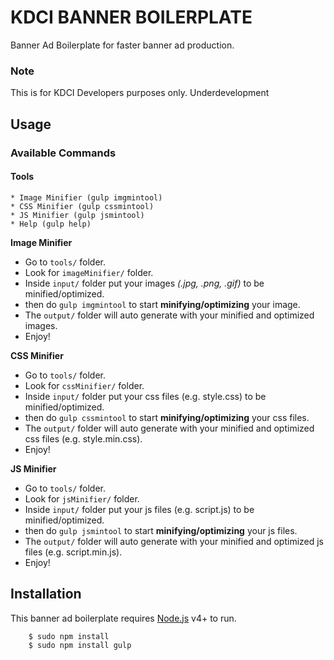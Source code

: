 # KDCI BANNER BOILERPLATE
Banner Ad Boilerplate for faster banner ad production.

### Note
This is for KDCI Developers purposes only.
Underdevelopment

## Usage

### Available Commands

#### Tools
    * Image Minifier (gulp imgmintool)
    * CSS Minifier (gulp cssmintool)
    * JS Minifier (gulp jsmintool)
    * Help (gulp help)
    
**Image Minifier**

* Go to ``tools/`` folder.
* Look for ``imageMinifier/`` folder.
* Inside ``input/`` folder put your images _(.jpg, .png, .gif)_ to be minified/optimized.
* then do ``gulp imgmintool`` to start __minifying/optimizing__ your image.
* The ``output/`` folder will auto generate with your minified and optimized images.
* Enjoy!


**CSS Minifier**

* Go to ``tools/`` folder.
* Look for ``cssMinifier/`` folder.
* Inside ``input/`` folder put your css files (e.g. style.css) to be minified/optimized.
* then do ``gulp cssmintool`` to start __minifying/optimizing__ your css files.
* The ``output/`` folder will auto generate with your minified and optimized css files (e.g. style.min.css).
* Enjoy!


**JS Minifier**

* Go to ``tools/`` folder.
* Look for ``jsMinifier/`` folder.
* Inside ``input/`` folder put your js files (e.g. script.js) to be minified/optimized.
* then do ``gulp jsmintool`` to start __minifying/optimizing__ your js files.
* The ``output/`` folder will auto generate with your minified and optimized js files (e.g. script.min.js).
* Enjoy!

## Installation
This banner ad boilerplate requires [Node.js](https://nodejs.org/) v4+ to run.

```sh
    $ sudo npm install
    $ sudo npm install gulp
```